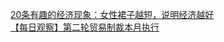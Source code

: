   
[20条有趣的经济现象：女性裙子越短，说明经济越好](http://www.dianyue.me/archives/058/r6csw03dla9kglu0/)  
[【每日观察】第二轮贸易制裁本月执行](http://www.dianyue.me/archives/613/gns67agm6uly4k9b/)